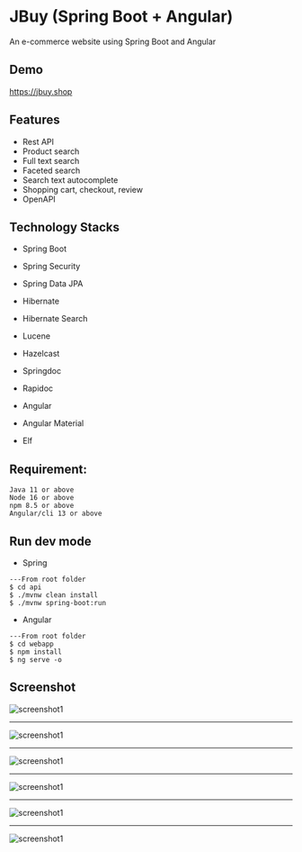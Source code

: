 # JBuy (Spring Boot + Angular)
An e-commerce website using Spring Boot and Angular
## Demo
https://jbuy.shop

## Features
- Rest API
- Product search 
- Full text search
- Faceted search
- Search text autocomplete
- Shopping cart, checkout, review
- OpenAPI

## Technology Stacks
- Spring Boot
- Spring Security
- Spring Data JPA
- Hibernate
- Hibernate Search
- Lucene
- Hazelcast
- Springdoc
- Rapidoc

- Angular
- Angular Material
- Elf

## Requirement:
```
Java 11 or above
Node 16 or above
npm 8.5 or above
Angular/cli 13 or above
```

## Run dev mode
- Spring
```
---From root folder
$ cd api
$ ./mvnw clean install
$ ./mvnw spring-boot:run
```

- Angular
```
---From root folder
$ cd webapp
$ npm install
$ ng serve -o
```

## Screenshot
![screenshot1](https://i.imgur.com/0vvbyK5.png)

---
![screenshot1](https://i.imgur.com/6Y94mz3.png)

---
![screenshot1](https://i.imgur.com/6YWZ0aC.png)

---
![screenshot1](https://i.imgur.com/CbSWxCq.png)

---
![screenshot1](https://i.imgur.com/esTYyvs.png)

---
![screenshot1](https://i.imgur.com/xFqYUIj.png)
